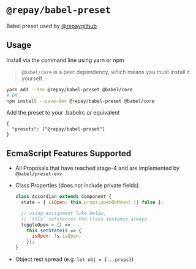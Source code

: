 # `@repay/babel-preset`

Babel preset used by [@repaygithub](https://github.com/repaygithub/)

## Usage

Install via the command line using yarn or npm

> `@babel/core` is a peer dependency, which means you must install it yourself.

```bash
yarn add --dev @repay/babel-preset @babel/core
# OR
npm install --save-dev @repay/babel-preset @babel/core
```

Add the preset to your .babelrc or equivalent

```.babelrc
{
  "presets": ["@repay/babel-preset"]
}
```

## EcmaScript Features Supported

- All Proposals that have reached stage-4 and are implemented by `@babel/preset-env`
- Class Properties (does not include private fields)

  ```jsx
  class Accordian extends Component {
    state = { isOpen: this.props.openOnMount || false };

    // using assignment like below,
    // `this` references the class instance always
    toggleOpen = () =>
      this.setState(s => {
        isOpen: !s.isOpen;
      });
  }
  ```

- Object rest spread (e.g. `let obj = {...props}`)

